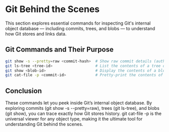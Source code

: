 # Git Behind the Scenes

This section explores essential commands for inspecting Git's internal object database — including commits, trees, and blobs — to understand how Git stores and links data.

## Git Commands and Their Purpose

```bash
git show -s --pretty=raw <commit-hash>  # Show raw commit details (author, committer, message, and references)
git ls-tree <tree-id>                   # List the contents of a tree object (files and directories) in a specific commit/tree
git show <blob-id>                      # Display the contents of a blob object (file contents) by its ID
git cat-file -p <commit-id>             # Pretty-print the contents of any Git object (commit, tree, blob, or tag)
```

## Conclusion
These commands let you peek inside Git’s internal object database. By exploring commits (git show -s --pretty=raw), trees (git ls-tree), and blobs (git show), you can trace exactly how Git stores history. git cat-file -p is the universal viewer for any object type, making it the ultimate tool for understanding Git behind the scenes.